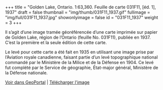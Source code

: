 +++
title = "Golden Lake, Ontario. 1:63,360. Feuille de carte 031F11, [éd. 1], 1937"
draft = false
thumbnail = "img/thumb/031F11_1937.gif"
fullimage = "img/full/031F11_1937.jpg"
showonlyimage = false
id = "031F11_1937"
weight = 3
+++

Il s’agit d’une image tramée géoréférencée d’une carte imprimée sur papier de Golden Lake, région de l’Ontario (feuille No. 031F11), publiée en 1937. C’est la première et la seule édition de cette carte.
<!--more-->

Le levé pour cette carte a été fait en 1935 en utilisant une image prise par l’Aviation royale canadienne, faisant partie d’un levé topographique national commandé par le Ministère de la Milice et de la Défense en 1904. Ce levé fut complété par le Service de géographie, État-major général, Ministère de la Défense nationale.

[Voir dans GeoPortal](http://geo.scholarsportal.info/#r/details/_uri@=HTDP63360K031F11_1937TIFF&_add:true) | [Télécharger l'image](https://ocul.on.ca/topomaps/map-images/HTDP63360K031F11_1937TIFF.jpg)
